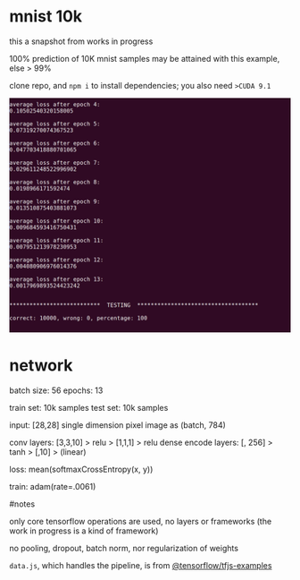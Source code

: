# mnist 10k

this a snapshot from works in progress

100% prediction of 10K mnist samples may be attained with this example, else > 99%

clone repo, and `npm i` to install dependencies;  you also need `>CUDA 9.1`

![100](./100.png)

# network

batch size: 56
epochs: 13

train set: 10k samples
test set: 10k samples

input: [28,28] single dimension pixel image as (batch, 784)

conv layers: [3,3,10] > relu > [1,1,1] > relu
dense encode layers: [, 256] > tanh > [,10] > (linear)

loss: mean(softmaxCrossEntropy(x, y))

train: adam(rate=.0061)


#notes

only core tensorflow operations are used, no layers or frameworks (the work in progress is a kind of framework) 

no pooling, dropout, batch norm, nor regularization of weights

`data.js`, which handles the pipeline, is from [@tensorflow/tfjs-examples](https://github.com/tensorflow/tfjs-examples/blob/master/mnist-node/data.js)

